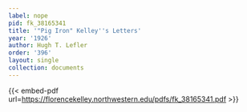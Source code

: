 ```yaml
---
label: nope
pid: fk_38165341
title: '"Pig Iron" Kelley''s Letters'
year: '1926'
author: Hugh T. Lefler
order: '396'
layout: single
collection: documents
---
```



{{< embed-pdf url=https://florencekelley.northwestern.edu/pdfs/fk_38165341.pdf >}}